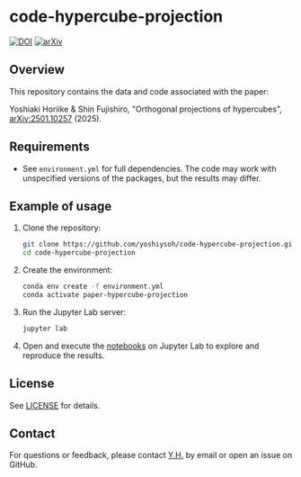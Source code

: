 # code-hypercube-projection

[![DOI](https://zenodo.org/badge/1015778637.svg)](https://zenodo.org/badge/latestdoi/1015778637)
[![arXiv](https://img.shields.io/badge/arXiv-2501.10257-b31b1b.svg)](https://arxiv.org/abs/2501.10257)

## Overview

This repository contains the data and code associated with the paper:

Yoshiaki Horiike & Shin Fujishiro, "Orthogonal projections of hypercubes", [arXiv:2501.10257](https://doi.org/10.48550/arXiv.2501.10257) (2025).

## Requirements

- See `environment.yml` for full dependencies. The code may work with unspecified versions of the packages, but the results may differ.

## Example of usage

1. Clone the repository:
    ```bash
    git clone https://github.com/yoshiysoh/code-hypercube-projection.git
    cd code-hypercube-projection
    ```
2. Create the environment:
    ```bash
    conda env create -f environment.yml
    conda activate paper-hypercube-projection
    ```
3. Run the Jupyter Lab server:
    ```bash
    jupyter lab
    ```
4. Open and execute the [notebooks](notebooks) on Jupyter Lab to explore and reproduce the results.

## License

See [LICENSE](LICENSE) for details.

## Contact

For questions or feedback, please contact [Y.H.](mailto:yoshi.h@nagoya-u.jp) by email or open an issue on GitHub.
